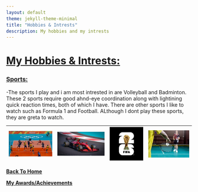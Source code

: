 ```yaml
---
layout: default
theme: jekyll-theme-minimal
title: "Hobbies & Intrests"
description: My hobbies and my intrests
---
```


# <ins> My Hobbies & Intrests: </ins>

###  <ins> Sports: </ins>
-The sports I play and i am most intrested in are Volleyball and Badminton. These 2 sports require good ahnd-eye coordination along with lightining quick reaction times, both of which
I have. There are other sports I like to watch such as Formula 1 and Football. ALthough I dont play these sports, they are greta to watch.


| ![Volleyball](docs/assets/Volleyball) | ![Formula 1](docs/assets/Formula_1) | ![Football](docs/assets/Football) | ![Badminton](docs/assets/Badminton) |
|---------------------------------------|-------------------------------------|-----------------------------------|-------------------------------------|

**[Back To Home](README.md)**

**[My Awards/Achievements](Achievements.md)**
